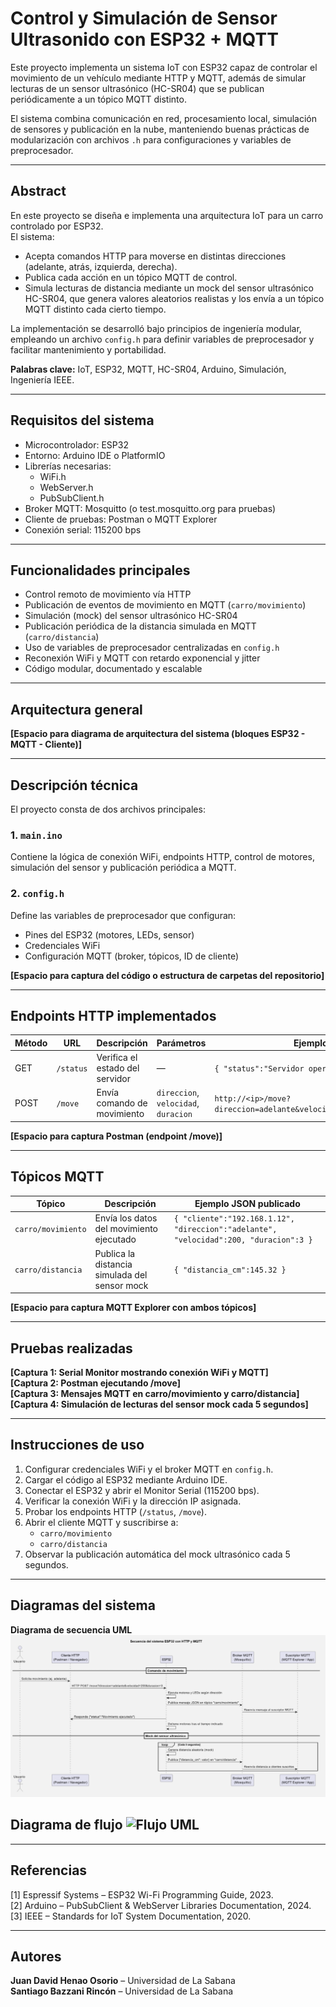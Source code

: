 # Control y Simulación de Sensor Ultrasonido con ESP32 + MQTT

Este proyecto implementa un sistema IoT con ESP32 capaz de controlar el movimiento de un vehículo mediante HTTP y MQTT, además de simular lecturas de un sensor ultrasónico (HC-SR04) que se publican periódicamente a un tópico MQTT distinto.

El sistema combina comunicación en red, procesamiento local, simulación de sensores y publicación en la nube, manteniendo buenas prácticas de modularización con archivos `.h` para configuraciones y variables de preprocesador.

---

## Abstract

En este proyecto se diseña e implementa una arquitectura IoT para un carro controlado por ESP32.  
El sistema:
- Acepta comandos HTTP para moverse en distintas direcciones (adelante, atrás, izquierda, derecha).  
- Publica cada acción en un tópico MQTT de control.  
- Simula lecturas de distancia mediante un mock del sensor ultrasónico HC-SR04, que genera valores aleatorios realistas y los envía a un tópico MQTT distinto cada cierto tiempo.  

La implementación se desarrolló bajo principios de ingeniería modular, empleando un archivo `config.h` para definir variables de preprocesador y facilitar mantenimiento y portabilidad.

**Palabras clave:** IoT, ESP32, MQTT, HC-SR04, Arduino, Simulación, Ingeniería IEEE.

---

## Requisitos del sistema

- Microcontrolador: ESP32  
- Entorno: Arduino IDE o PlatformIO  
- Librerías necesarias:  
  - WiFi.h  
  - WebServer.h  
  - PubSubClient.h  
- Broker MQTT: Mosquitto (o test.mosquitto.org para pruebas)  
- Cliente de pruebas: Postman o MQTT Explorer  
- Conexión serial: 115200 bps  

---

## Funcionalidades principales

- Control remoto de movimiento vía HTTP  
- Publicación de eventos de movimiento en MQTT (`carro/movimiento`)  
- Simulación (mock) del sensor ultrasónico HC-SR04  
- Publicación periódica de la distancia simulada en MQTT (`carro/distancia`)  
- Uso de variables de preprocesador centralizadas en `config.h`  
- Reconexión WiFi y MQTT con retardo exponencial y jitter  
- Código modular, documentado y escalable  

---

## Arquitectura general

**[Espacio para diagrama de arquitectura del sistema (bloques ESP32 - MQTT - Cliente)]**

---

## Descripción técnica

El proyecto consta de dos archivos principales:

### 1. `main.ino`
Contiene la lógica de conexión WiFi, endpoints HTTP, control de motores, simulación del sensor y publicación periódica a MQTT.

### 2. `config.h`
Define las variables de preprocesador que configuran:
- Pines del ESP32 (motores, LEDs, sensor)
- Credenciales WiFi
- Configuración MQTT (broker, tópicos, ID de cliente)

**[Espacio para captura del código o estructura de carpetas del repositorio]**

---

## Endpoints HTTP implementados

| Método | URL | Descripción | Parámetros | Ejemplo |
|--------|-----|--------------|-------------|----------|
| GET | `/status` | Verifica el estado del servidor | — | `{ "status":"Servidor operativo" }` |
| POST | `/move` | Envía comando de movimiento | `direccion`, `velocidad`, `duracion` | `http://<ip>/move?direccion=adelante&velocidad=200&duracion=3` |

**[Espacio para captura Postman (endpoint /move)]**

---

## Tópicos MQTT

| Tópico | Descripción | Ejemplo JSON publicado |
|--------|--------------|-------------------------|
| `carro/movimiento` | Envía los datos del movimiento ejecutado | `{ "cliente":"192.168.1.12", "direccion":"adelante", "velocidad":200, "duracion":3 }` |
| `carro/distancia` | Publica la distancia simulada del sensor mock | `{ "distancia_cm":145.32 }` |

**[Espacio para captura MQTT Explorer con ambos tópicos]**

---

## Pruebas realizadas

**[Captura 1: Serial Monitor mostrando conexión WiFi y MQTT]**  
**[Captura 2: Postman ejecutando /move]**  
**[Captura 3: Mensajes MQTT en carro/movimiento y carro/distancia]**  
**[Captura 4: Simulación de lecturas del sensor mock cada 5 segundos]**

---

## Instrucciones de uso

1. Configurar credenciales WiFi y el broker MQTT en `config.h`.  
2. Cargar el código al ESP32 mediante Arduino IDE.  
3. Conectar el ESP32 y abrir el Monitor Serial (115200 bps).  
4. Verificar la conexión WiFi y la dirección IP asignada.  
5. Probar los endpoints HTTP (`/status`, `/move`).  
6. Abrir el cliente MQTT y suscribirse a:  
   - `carro/movimiento`  
   - `carro/distancia`  
7. Observar la publicación automática del mock ultrasónico cada 5 segundos.  

---

## Diagramas del sistema

**Diagrama de secuencia UML**  
![Secuencia UML](DiagramaSecuencial.png)

**Diagrama de flujo**
![Flujo UML](DiagramaFlujo.png)
---


---

## Referencias

[1] Espressif Systems – ESP32 Wi-Fi Programming Guide, 2023.  
[2] Arduino – PubSubClient & WebServer Libraries Documentation, 2024.  
[3] IEEE – Standards for IoT System Documentation, 2020.  

---

## Autores

**Juan David Henao Osorio** – Universidad de La Sabana  
**Santiago Bazzani Rincón** – Universidad de La Sabana

